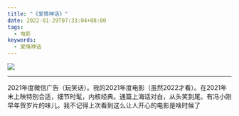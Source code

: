 ```yaml
---
title: "《爱情神话》"
date: 2022-01-29T07:33:04+08:00
tags:
  - 电影
keywords:
  - 爱情神话
---
```


[![](/img/movies/b_for_busy.webp#center)](https://movie.douban.com/subject/35376457)

---

2021年度微信广告（玩笑话）。我的2021年度电影（虽然2022才看）。在2021年末上映特别合适，细节时髦，内核经典。通篇上海话对白，从头笑到尾。有冯小刚早年贺岁片的味儿。我不记得上次看到这么让人开心的电影是啥时候了